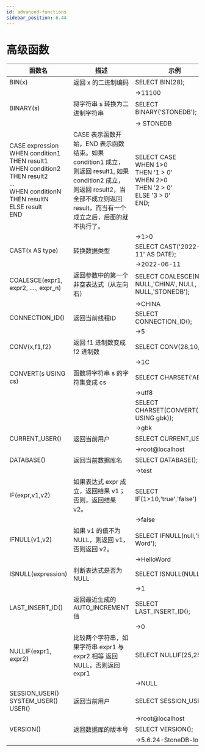 ```yaml
---
id: advanced-functions
sidebar_position: 6.44
---
```


# 高级函数

| **函数名** | **描述** | **示例** |
| --- | --- | --- |
| BIN(x) | 返回 x 的二进制编码 | SELECT BIN(28); |
|  |  | ->11100 |
| BINARY(s) | 将字符串 s 转换为二进制字符串 | SELECT BINARY('STONEDB'); |
|  |  | -> STONEDB |
| CASE expression<br>    WHEN condition1 THEN result1<br>    WHEN condition2 THEN result2<br>   ...<br>    WHEN conditionN THEN resultN<br>    ELSE result<br>END | CASE 表示函数开始，END 表示函数结束。如果 condition1 成立，则返回 result1, 如果 condition2 成立，则返回 result2，当全部不成立则返回 result，而当有一个成立之后，后面的就不执行了。 | SELECT CASE <br> WHEN 1>0<br> THEN '1 > 0'<br> WHEN 2>0<br> THEN '2 > 0'<br> ELSE '3 > 0'<br>END; |
|  |  | ->1>0 |
| CAST(x AS type) | 转换数据类型 | SELECT CAST('2022-06-11' AS DATE); |
|  |  | ->2022-06-11 |
| COALESCE(expr1, expr2, ...., expr_n) | 返回参数中的第一个非空表达式（从左向右） | SELECT COALESCE(NULL, NULL,'CHINA', NULL, NULL,'STONEDB'); |
|  |  | ->CHINA |
| CONNECTION_ID() | 返回当前线程ID | SELECT CONNECTION_ID(); |
|  |  | ->5 |
| CONV(x,f1,f2) | 返回 f1 进制数变成 f2 进制数 | SELECT CONV(28,10,16); |
|  |  | ->1C |
| CONVERT(s USING cs) | 函数将字符串 s 的字符集变成 cs | SELECT CHARSET('ABC'); |
|  |  | ->utf8     |
|  |  | SELECT CHARSET(CONVERT('ABC' USING gbk)); |
|  |  | ->gbk |
| CURRENT_USER() | 返回当前用户 | SELECT CURRENT_USER(); |
|  |  | ->root@localhost |
| DATABASE() | 返回当前数据库名 | SELECT DATABASE();    |
|  |  | ->test |
| IF(expr,v1,v2) | 如果表达式 expr 成立，返回结果 v1；否则，返回结果 v2。 | SELECT IF(1>10,'true','false') ; |
|  |  | ->false |
| IFNULL(v1,v2) | 如果 v1 的值不为 NULL，则返回 v1，否则返回 v2。 | SELECT IFNULL(null,'Hello Word'); |
|  |  | ->HelloWord |
| ISNULL(expression) | 判断表达式是否为 NULL | SELECT ISNULL(NULL); |
|  |  | ->1 |
| LAST_INSERT_ID() | 返回最近生成的 AUTO_INCREMENT 值 | SELECT LAST_INSERT_ID(); |
|  |  | ->0 |
| NULLIF(expr1, expr2) | 比较两个字符串，如果字符串 expr1 与 expr2 相等 返回 NULL，否则返回 expr1 | SELECT NULLIF(25,25); |
|  |  | ->NULL |
| SESSION_USER()<br>SYSTEM_USER()<br>USER() | 返回当前用户 | SELECT SESSION_USER(); |
|  |  | ->root@localhost |
| VERSION() | 返回数据库的版本号 | SELECT VERSION(); |
|  |  | ->5.6.24-StoneDB-log |

